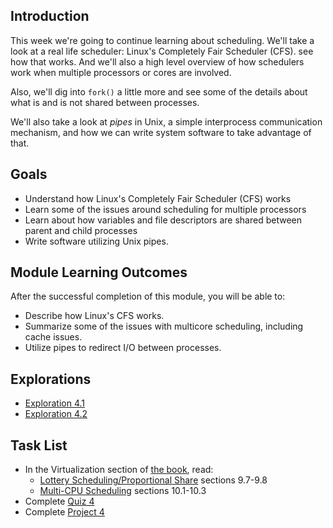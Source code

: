 ## Introduction

This week we're going to continue learning about scheduling. We'll take
a look at a real life scheduler: Linux's Completely Fair Scheduler (CFS).
see how that works. And we'll also a high level overview of how
schedulers work when multiple processors or cores are involved.

Also, we'll dig into `fork()` a little more and see some of the details
about what is and is not shared between processes.

We'll also take a look at _pipes_ in Unix, a simple interprocess
communication mechanism, and how we can write system software to take
advantage of that.

## Goals

* Understand how Linux's Completely Fair Scheduler (CFS) works
* Learn some of the issues around scheduling for multiple processors
* Learn about how variables and file descriptors are shared between
  parent and child processes
* Write software utilizing Unix pipes.
  
## Module Learning Outcomes
  
After the successful completion of this module, you will be able to:

* Describe how Linux's CFS works.
* Summarize some of the issues with multicore scheduling, including
  cache issues.
* Utilize pipes to redirect I/O between processes.

## Explorations

* [Exploration 4.1](https://canvas.oregonstate.edu/courses/1849663/assignments/8773239)
* [Exploration 4.2](https://canvas.oregonstate.edu/courses/1849663/assignments/8773241)

## Task List

* In the Virtualization section of [the book](https://pages.cs.wisc.edu/~remzi/OSTEP/), read:
  * [Lottery Scheduling/Proportional Share](https://pages.cs.wisc.edu/~remzi/OSTEP/cpu-sched-lottery.pdf) sections 9.7-9.8
  * [Multi-CPU Scheduling](https://pages.cs.wisc.edu/~remzi/OSTEP/cpu-sched-multi.pdf) sections 10.1-10.3
* Complete [Quiz 4](https://canvas.oregonstate.edu/courses/1849663/quizzes/2757890)
* Complete [Project 4](https://canvas.oregonstate.edu/courses/1849663/assignments/8773243)

